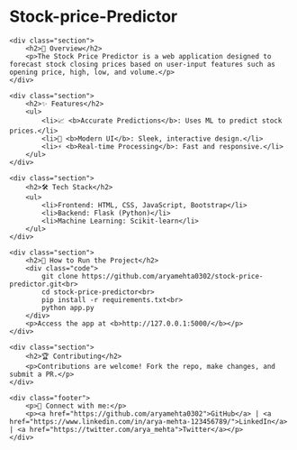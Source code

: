 # Stock-price-Predictor

    <div class="section">
        <h2>📜 Overview</h2>
        <p>The Stock Price Predictor is a web application designed to forecast stock closing prices based on user-input features such as opening price, high, low, and volume.</p>
    </div>
    
    <div class="section">
        <h2>✨ Features</h2>
        <ul>
            <li>📈 <b>Accurate Predictions</b>: Uses ML to predict stock prices.</li>
            <li>🎨 <b>Modern UI</b>: Sleek, interactive design.</li>
            <li>⚡ <b>Real-time Processing</b>: Fast and responsive.</li>
        </ul>
    </div>
    
    <div class="section">
        <h2>🛠️ Tech Stack</h2>
        <ul>
            <li>Frontend: HTML, CSS, JavaScript, Bootstrap</li>
            <li>Backend: Flask (Python)</li>
            <li>Machine Learning: Scikit-learn</li>
        </ul>
    </div>
    
    <div class="section">
        <h2>🎯 How to Run the Project</h2>
        <div class="code">
            git clone https://github.com/aryamehta0302/stock-price-predictor.git<br>
            cd stock-price-predictor<br>
            pip install -r requirements.txt<br>
            python app.py
        </div>
        <p>Access the app at <b>http://127.0.0.1:5000/</b></p>
    </div>
    
    <div class="section">
        <h2>🏆 Contributing</h2>
        <p>Contributions are welcome! Fork the repo, make changes, and submit a PR.</p>
    </div>
    
    <div class="footer">
        <p>💬 Connect with me:</p>
        <p><a href="https://github.com/aryamehta0302">GitHub</a> | <a href="https://www.linkedin.com/in/arya-mehta-123456789/">LinkedIn</a> | <a href="https://twitter.com/arya_mehta">Twitter</a></p>
    </div>
</div>
